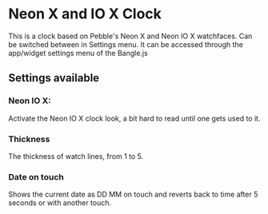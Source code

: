 # Neon X and IO X Clock

This is a clock based on Pebble's Neon X and Neon IO X watchfaces. 
Can be switched between in Settings menu.
It can be accessed through the app/widget settings menu of the Bangle.js

## Settings available

### Neon IO X:
Activate the Neon IO X clock look, a bit hard to read until one gets used to it.

### Thickness
The thickness of watch lines, from 1 to 5.

### Date on touch
Shows the current date as DD MM on touch and reverts back to time after 5 seconds or with another touch.

